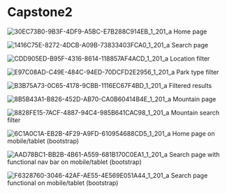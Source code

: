 # Capstone2

![30EC73B0-9B3F-4DF9-A5BC-E7B288C914EB_1_201_a](https://github.com/ReginGuevarra/Capstone2/assets/130509430/c1469161-d801-415e-b5eb-ca8de8c2ef5e)
Home page

![1416C75E-8272-4DCB-A09B-73833403FCA0_1_201_a](https://github.com/ReginGuevarra/Capstone2/assets/130509430/8efe8041-0000-4a94-aa5f-1c86c722c97a)
Search page

![CDD905ED-B95F-4316-8614-118857AF4ACD_1_201_a](https://github.com/ReginGuevarra/Capstone2/assets/130509430/5a838558-b33f-449f-b810-af7d6587a368)
Location filter

![E97C08AD-C49E-484C-94ED-70DCFD2E2956_1_201_a](https://github.com/ReginGuevarra/Capstone2/assets/130509430/c6d1aa77-eeaa-4c90-9f87-43ab52016018)
Park type filter

![B3B75A73-0C65-4178-9CBB-1116EC67F4BD_1_201_a](https://github.com/ReginGuevarra/Capstone2/assets/130509430/45bfa5f9-292a-4490-bfcc-2a6799047665)
Filtered results 

![8B5B43A1-B826-452D-AB70-CA0B60414B4E_1_201_a](https://github.com/ReginGuevarra/Capstone2/assets/130509430/40f32b53-1fec-41ad-9215-b22a0135dabe)
Mountain page

![8828FE15-7ACF-4887-94C4-985B641CAC98_1_201_a](https://github.com/ReginGuevarra/Capstone2/assets/130509430/f17a1627-1d67-4d90-91fb-eab279c8ff53)
Mountain search filter

![6C1A0C1A-EB2B-4F29-A9FD-610954688CD5_1_201_a](https://github.com/ReginGuevarra/Capstone2/assets/130509430/9ce7fe33-dbcf-49a5-9989-96f834852d82)
Home page on mobile/tablet (bootstrap)

![AAD78BC1-BB2B-4B61-A559-681B170C0EA1_1_201_a](https://github.com/ReginGuevarra/Capstone2/assets/130509430/f2fb3a36-f5a1-436f-abb6-06233848bc8a)
Search page with functional nav bar on mobile/tablet (bootstrap)

![F6328760-3046-42AF-AE55-4E569E051A44_1_201_a](https://github.com/ReginGuevarra/Capstone2/assets/130509430/06d16ed9-4f45-404f-b90f-c32da265b141)
Search page functional on mobile/tablet (bootstrap)
